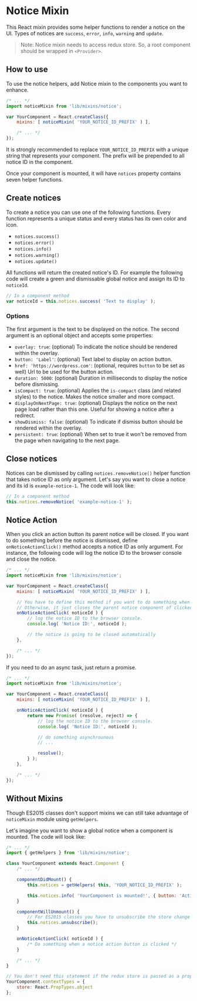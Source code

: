 Notice Mixin
=============

This React mixin provides some helper functions to render a notice on the UI. Types of notices are `success`, `error`, `info`, `warning` and `update`.

> Note: Notice mixin needs to access redux store. So, a root component should be wrapped in `<Provider>`.

## How to use

To use the notice helpers, add Notice mixin to the components you want to enhance.

```js
/* ... */
import noticeMixin from 'lib/mixins/notice';

var YourComponent = React.createClass({
	mixins: [ noticeMixin( 'YOUR_NOTICE_ID_PREFIX' ) ],

	/* ... */
});
```

It is strongly recommended to replace `YOUR_NOTICE_ID_PREFIX` with a unique string that represents your component.
The prefix will be prepended to all notice ID in the component.

Once your component is mounted, it will have `notices` property contains seven helper functions.

## Create notices

To create a notice you can use one of the following functions.
Every function represents a unique status and every status has its own color and icon.

* `notices.success()`
* `notices.error()`
* `notices.info()`
* `notices.warning()`
* `notices.update()`

All functions will return the created notice's ID. For example the following code will create a green and dismissable global notice and assign its ID to `noticeId`.

```js
// In a component method
var noticeId = this.notices.success( 'Text to display' );
```

### Options

The first argument is the text to be displayed on the notice. The second argument is an optional object and accepts some properties:

* `overlay: true`: (optional) To indicate the notice should be rendered within the overlay.
* `button: 'Label'`: (optional) Text label to display on action button.
* `href: 'https://wordpress.com'`: (optional, requires `button` to be set as well) Url to be used for the button action.
* `duration: 5000`: (optional) Duration in milliseconds to display the notice before dismissing.
* `isCompact: true`: (optional) Applies the `is-compact` class (and related styles) to the notice. Makes the notice smaller and more compact.
* `displayOnNextPage: true`: (optional) Displays the notice on the next page load rather than this one. Useful for showing a notice after a redirect.
* `showDismiss: false`: (optional) To indicate if dismiss button should be rendered within the overlay.
* `persistent: true`: (optional) When set to true it won't be removed from the page when navigating to the next page.

## Close notices

Notices can be dismissed by calling `notices.removeNotice()` helper function that takes notice ID as only argument. Let's say you want to close a notice and its id is `example-notice-1`. The code will look like:

```js
// In a component method
this.notices.removeNotice( 'example-notice-1' );
```

## Notice Action

When you click an action button its parent notice will be closed. If you want to do something before the notice is dismissed, define `onNoticeActionClick()` method accepts a notice ID as only argument. For instance, the following code will log the notice ID to the browser console and close the notice.

```js
/* ... */
import noticeMixin from 'lib/mixins/notice';

var YourComponent = React.createClass({
	mixins: [ noticeMixin( 'YOUR_NOTICE_ID_PREFIX' ) ],

	// You have to define this method if you want to do something when an action button is clicked.
	// Otherwise, it just closes the parent notice component of clicked action button.
	onNoticeActionClick( noticeId ) {
		// log the notice ID to the browser console.
		console.log( 'Notice ID:', noticeId );

		// the notice is going to be closed automatically
	},

	/* ... */
});
```

If you need to do an async task, just return a promise.

```js
/* ... */
import noticeMixin from 'lib/mixins/notice';

var YourComponent = React.createClass({
	mixins: [ noticeMixin( 'YOUR_NOTICE_ID_PREFIX' ) ],

	onNoticeActionClick( noticeId ) {
		return new Promise( (resolve, reject) => {
			// log the notice ID to the browser console.
			console.log( 'Notice ID:', noticeId );

			// do something asynchrounous
			// ...

			resolve();
		} );
	},

	/* ... */
});
```

## Without Mixins

Though ES2015 classes don't support mixins we can still take advantage of
`noticeMixin` module using `getHelpers`.

Let's imagine you want to show a global notice when a component is mounted.
The code will look like:

```js
/* ... */
import { getHelpers } from 'lib/mixins/notice';

class YourComponent extends React.Component {
	/* ... */

	componentDidMount() {
		this.notices = getHelpers( this, 'YOUR_NOTICE_ID_PREFIX' );

		this.notices.info( 'YourComponent is mounted!', { button: 'Action', showDismiss: false } );
	}

	componentWillUnmount() {
		// For ES2015 classes you have to unsubscribe the store change event manually.
		this.notices.unsubscribe();
	}

	onNoticeActionClick( noticeId ) {
		/* Do something when a notice action button is clicked */
	}

	/* ... */
}

// You don't need this statement if the redux store is passed as a prop to the component
YourComponent.contextTypes = {
	store: React.PropTypes.object
};

```

